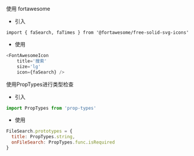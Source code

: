 使用 fortawesome 

- 引入

```
import { faSearch, faTimes } from '@fortawesome/free-solid-svg-icons'
```

- 使用

```javascript
<FontAwesomeIcon 
    title='搜索'
    size='lg'
	icon={faSearch} />
```

使用PropTypes进行类型检查

- 引入

```javascript
import PropTypes from 'prop-types'
```

- 使用

```javascript
FileSearch.prototypes = {
  title: PropTypes.string,
  onFileSearch: PropTypes.func.isRequired
}
```

